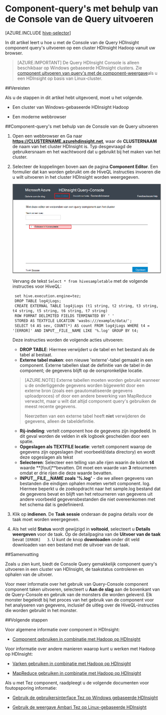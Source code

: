 <properties
   pageTitle="Hadoop-component gebruiken in de Query-Console in de HDInsight | Microsoft Azure"
   description="Informatie over het gebruik van de Query op het web Console component query's uitvoeren op een cluster HDInsight Hadoop vanuit uw browser."
   services="hdinsight"
   documentationCenter=""
   authors="Blackmist"
   manager="jhubbard"
   editor="cgronlun"
    tags="azure-portal"/>

<tags
   ms.service="hdinsight"
   ms.devlang="na"
   ms.topic="article"
   ms.tgt_pltfrm="na"
   ms.workload="big-data"
   ms.date="09/20/2016"
   ms.author="larryfr"/>

# <a name="run-hive-queries-using-the-query-console"></a>Component-query's met behulp van de Console van de Query uitvoeren

[AZURE.INCLUDE [hive-selector](../../includes/hdinsight-selector-use-hive.md)]

In dit artikel leert u hoe u met de Console van de Query HDInsight component query's uitvoeren op een cluster HDInsight Hadoop vanuit uw browser.

> [AZURE.IMPORTANT] De Query HDInsight Console is alleen beschikbaar op Windows gebaseerde HDInsight clusters. Zie [component uitvoeren van query's met de component-weergave](hdinsight-hadoop-use-hive-ambari-view.md)als u een HDInsight op basis van Linux-cluster.


##<a id="prereq"></a>Vereisten

Als u de stappen in dit artikel hebt uitgevoerd, moet u het volgende.

* Een cluster van Windows-gebaseerde HDInsight Hadoop

* Een moderne webbrowser

##<a id="run"></a>Component-query's met behulp van de Console van de Query uitvoeren

1. Open een webbrowser en Ga naar __https://CLUSTERNAME.azurehdinsight.net__, waar de __CLUSTERNAAM__ de naam van het cluster HDInsight is. Typ desgevraagd de gebruikersnaam en het wachtwoord dat u gebruikt bij het maken van het cluster.


2. Selecteer de koppelingen boven aan de pagina **Component Editor**. Een formulier dat kan worden gebruikt om de HiveQL instructies invoeren die u wilt uitvoeren in het cluster HDInsight worden weergegeven.

    ![de component-editor](./media/hdinsight-hadoop-use-hive-query-console/queryconsole.png)

    Vervang de tekst `Select * from hivesampletable` met de volgende instructies voor HiveQL:

        set hive.execution.engine=tez;
        DROP TABLE log4jLogs;
        CREATE EXTERNAL TABLE log4jLogs (t1 string, t2 string, t3 string, t4 string, t5 string, t6 string, t7 string)
        ROW FORMAT DELIMITED FIELDS TERMINATED BY ' '
        STORED AS TEXTFILE LOCATION 'wasbs:///example/data/';
        SELECT t4 AS sev, COUNT(*) AS count FROM log4jLogs WHERE t4 = '[ERROR]' AND INPUT__FILE__NAME LIKE '%.log' GROUP BY t4;

    Deze instructies worden de volgende acties uitvoeren:

    * **DROP TABLE**: Hiermee verwijdert u de tabel en het bestand als de tabel al bestaat.
    * **Externe tabel maken**: een nieuwe 'externe'-tabel gemaakt in een component. Externe tabellen slaat de definitie van de tabel in de component; de gegevens blijft op de oorspronkelijke locatie.

    > [AZURE.NOTE] Externe tabellen moeten worden gebruikt wanneer u de onderliggende gegevens worden bijgewerkt door een externe bron (zoals een geautomatiseerde gegevens uploadproces) of door een andere bewerking van MapReduce verwacht, maar u wilt dat altijd component query's gebruiken de meest recente gegevens.
    >
    > Neerzetten van een externe tabel heeft **niet** verwijderen de gegevens, alleen de tabeldefinitie.

    * **Rij-indeling**: vertelt component hoe de gegevens zijn ingedeeld. In dit geval worden de velden in elk logboek gescheiden door een spatie.
    * **Opgeslagen als TEXTFILE locatie**: vertelt component waarop de gegevens zijn opgeslagen (het voorbeeld/data directory) en wordt deze opgeslagen als tekst
    * **Selecteren**: Selecteer een telling van alle rijen waarin de kolom **t4** waarde **[fout]**bevatten. Dit moet een waarde van **3** retourneren omdat er drie rijen die deze waarde bevatten.
    * **INPUT__FILE__NAME zoals '%.log'** - die we alleen gegevens van bestanden die eindigen ophalen moeten vertelt component. log. Hiermee beperkt u de zoekopdracht naar het sample.log bestand dat de gegevens bevat en blijft van het retourneren van gegevens uit andere voorbeeld gegevensbestanden die niet overeenkomen met het schema dat is gedefinieerd.

2. Klik op **indienen**. De **Taak sessie** onderaan de pagina details voor de taak moet worden weergegeven.

3. Als het veld **Status** wordt gewijzigd in **voltooid**, selecteert u **Details weergeven** voor de taak. Op de detailpagina van de **Uitvoer van de taak** bevat `[ERROR]   3`. U kunt de knop **downloaden** onder dit veld downloaden van een bestand met de uitvoer van de taak.


##<a id="summary"></a>Samenvatting

Zoals u zien kunt, biedt de Console Query gemakkelijk component query's uitvoeren in een cluster van HDInsight, de taakstatus controleren en ophalen van de uitvoer.

Voor meer informatie over het gebruik van Query-Console component component taken uitvoeren, selecteert u **Aan de slag** aan de bovenkant van de Query-Console en gebruik van de monsters die worden geleverd. Elk monster begeleidt bij het proces van het gebruik van de component voor het analyseren van gegevens, inclusief de uitleg over de HiveQL-instructies die worden gebruikt in het monster.

##<a id="nextsteps"></a>Volgende stappen

Voor algemene informatie over component in HDInsight:

* [Component gebruiken in combinatie met Hadoop op HDInsight](hdinsight-use-hive.md)

Voor informatie over andere manieren waarop kunt u werken met Hadoop op HDInsight:

* [Varken gebruiken in combinatie met Hadoop op HDInsight](hdinsight-use-pig.md)

* [MapReduce gebruiken in combinatie met Hadoop op HDInsight](hdinsight-use-mapreduce.md)

Als u met Tez component, raadpleegt u de volgende documenten voor foutopsporing informatie:

* [Gebruik de gebruikersinterface Tez op Windows gebaseerde HDInsight](hdinsight-debug-tez-ui.md)

* [Gebruik de weergave Ambari Tez op Linux-gebaseerde HDInsight](hdinsight-debug-ambari-tez-view.md)

[1]: ../HDInsight/hdinsight-hadoop-visual-studio-tools-get-started.md

[hdinsight-sdk-documentation]: http://msdnstage.redmond.corp.microsoft.com/library/dn479185.aspx

[azure-purchase-options]: http://azure.microsoft.com/pricing/purchase-options/
[azure-member-offers]: http://azure.microsoft.com/pricing/member-offers/
[azure-free-trial]: http://azure.microsoft.com/pricing/free-trial/

[apache-tez]: http://tez.apache.org
[apache-hive]: http://hive.apache.org/
[apache-log4j]: http://en.wikipedia.org/wiki/Log4j
[hive-on-tez-wiki]: https://cwiki.apache.org/confluence/display/Hive/Hive+on+Tez
[import-to-excel]: http://azure.microsoft.com/documentation/articles/hdinsight-connect-excel-power-query/


[hdinsight-use-oozie]: hdinsight-use-oozie.md
[hdinsight-analyze-flight-data]: hdinsight-analyze-flight-delay-data.md



[hdinsight-storage]: hdinsight-hadoop-use-blob-storage.md

[hdinsight-provision]: hdinsight-provision-clusters.md
[hdinsight-submit-jobs]: hdinsight-submit-hadoop-jobs-programmatically.md
[hdinsight-upload-data]: hdinsight-upload-data.md
[hdinsight-get-started]: hdinsight-hadoop-linux-tutorial-get-started.md

[Powershell-install-configure]: powershell-install-configure.md
[powershell-here-strings]: http://technet.microsoft.com/library/ee692792.aspx


[img-hdi-hive-powershell-output]: ./media/hdinsight-use-hive/HDI.Hive.PowerShell.Output.png
